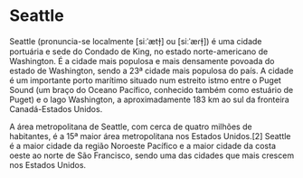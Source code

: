# Seattle

Seattle (pronuncia-se localmente [siːˈætɫ̩] ou [siːˈæɾɫ̩]) é uma cidade portuária e sede do Condado de King, no estado norte-americano de Washington. É a cidade mais populosa e mais densamente povoada do estado de Washington, sendo a 23ª cidade mais populosa do país. A cidade é um importante porto marítimo situado num estreito istmo entre o Puget Sound (um braço do Oceano Pacífico, conhecido também como estuário de Puget) e o lago Washington, a aproximadamente 183 km ao sul da fronteira Canadá-Estados Unidos.

A área metropolitana de Seattle, com cerca de quatro milhões de habitantes, é a 15ª maior área metropolitana nos Estados Unidos.[2] Seattle é a maior cidade da região Noroeste Pacífico e a maior cidade da costa oeste ao norte de São Francisco, sendo uma das cidades que mais crescem nos Estados Unidos.

<!---
cspell:ignore siːˈætɫ̩ siːˈæɾɫ̩
--->

